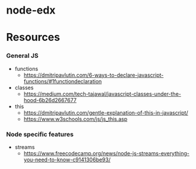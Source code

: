 # node-edx

# Resources

### General JS
- functions
  - https://dmitripavlutin.com/6-ways-to-declare-javascript-functions/#1functiondeclaration
- classes
  - https://medium.com/tech-tajawal/javascript-classes-under-the-hood-6b26d2667677
- this
  - https://dmitripavlutin.com/gentle-explanation-of-this-in-javascript/
  - https://www.w3schools.com/js/js_this.asp

### Node specific features
- streams
  - https://www.freecodecamp.org/news/node-js-streams-everything-you-need-to-know-c9141306be93/